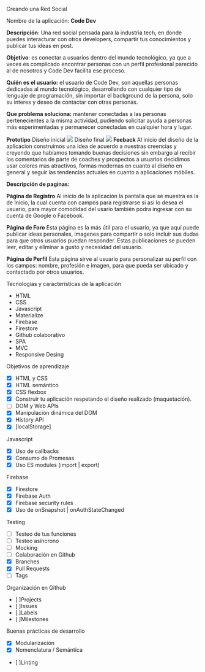 Creando una Red Social

Nombre de la aplicación: **Code Dev**

**Descripción**: Una red social pensada para la industria tech, en donde  puedes interacturar con otros developers, compartir tus conocimientos y publicar tus ideas en post.

**Objetivo**: es conectar a usuarios dentro del mundo tecnológico, ya que a veces es complicado encontrar personas con un perfil profesional parecido al de  nosotros y Code Dev facilita ese proceso.

**Quién es el usuario:** el usuario de Code Dev, son aquellas personas dedicadas al mundo tecnológico, desarrollando con cualquier tipo de lenguaje de programación, sin importar el background de la persona, solo su interes y deseo de contactar con otras personas.

**Que problema soluciona:** mantener conectadas a las personas pertenecientes a la misma actividad, pudiendo solicitar ayuda a personas más experimentadas y permanecer conectadas en cualquier hora y lugar.

**Prototipo**
Diseño inicial
<img src= "images/prototipo inicial.jpg">
Diseño final
<img src= "images/prototipo actual.jpg">
**Feeback**
Al inicio del diseño de la aplicacion construimos una idea de acuerdo a nuestras creencias y creyendo que habíamos tomando buenas decisiones sin embargo al recibir los comentarios de parte de coaches y prospectos a usuarios decidimos usar colores mas  atractivos,  formas modernas en cuanto al diseño en general y  seguir las tendencias actuales en cuanto a aplicaciones móbiles.

**Descripción de paginas:**

**Página de Registro**
Al inicio de la aplicación la pantalla que se muestra es la de Inicio, la cual cuenta con campos para registrarse si asi lo desea el usuario, para mayor comodidad del usario también podra ingresar con su cuenta de Google o Facebook.

**Página de Foro**
Esta página es la más útil para el usuario, ya que aquí puede publicar ideas personales, imagenes para compartir o solo incluir sus dudas para que otros usuarios puedan responder. Estas publicaciones se pueden leer, editar y eliminar a gusto y necesidad del usuario.

**Página de Perfil**
Esta página sirve al usuario para personalizar su perfil con los campos: nombre, profesión e imagen, para que pueda ser ubicado y contactado por otros usuarios.

Tecnologías y características de la aplicación

- HTML
- CSS
- Javascript
- Materialize
- Firebase
- Firestore
- Github colaborativo
- SPA
- MVC
- Responsive Desing


Objetivos de aprendizaje 


- [x] HTML y CSS
- [x] HTML semántico
- [x] CSS flexbox
- [x] Construir tu aplicación respetando el diseño realizado (maquetación).
- [ ] DOM y Web APIs
- [x] Manipulación dinámica del DOM
- [x] History API
- [x] [localStorage]

 Javascript
 
- [x] Uso de callbacks
- [x] Consumo de Promesas
- [x] Uso ES modules (import | export)

 Firebase
 
- [x] Firestore
- [x] Firebase Auth
- [x] Firebase security rules
- [x] Uso de onSnapshot | onAuthStateChanged

 Testing
 
- [ ] Testeo de tus funciones
- [ ] Testeo asíncrono
- [ ] Mocking
- [ ] Colaboración en Github
- [x] Branches
- [x] Pull Requests
- [ ] Tags

 Organización en Github
 
 - [ ]Projects
 - [ ]Issues
 - [ ]Labels
 - [ ]Milestones
 
 Buenas prácticas de desarrollo
 
- [x] Modularización
- [x] Nomenclatura / Semántica
- [ ]Linting

